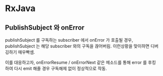 # RxJava

## PublishSubject 와 onError

publishSubject 를 구독하는 subscriber 에서  onError 가  호출될 경우, publishSubject 는 해당 subscriber 와의  구독을 끊어버림. 이런상황을 맞이하면 디버깅하기 매우빡셈.

이를 대응하고자, onErrorResume / onErrorNext 같은 메소드를 통해 error 를 후킹하여 다시 emit 해줄 경우 구독해제 없이 정상적으로 작동.

